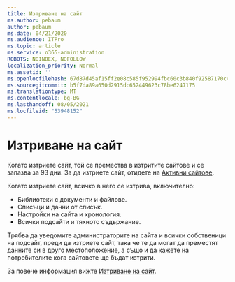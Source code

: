 ```yaml
---
title: Изтриване на сайт
ms.author: pebaum
author: pebaum
ms.date: 04/21/2020
ms.audience: ITPro
ms.topic: article
ms.service: o365-administration
ROBOTS: NOINDEX, NOFOLLOW
localization_priority: Normal
ms.assetid: ''
ms.openlocfilehash: 67d87d45af15ff2e08c585f952994fbc60c3b840f92587170c45ab3c9b53c6e2
ms.sourcegitcommit: b5f7da89a650d2915dc652449623c78be6247175
ms.translationtype: MT
ms.contentlocale: bg-BG
ms.lasthandoff: 08/05/2021
ms.locfileid: "53948152"
---
```

# <a name="delete-a-site"></a>Изтриване на сайт

Когато изтриете сайт, той се премества в изтритите сайтове и се запазва за 93 дни. За да изтриете сайт, отидете на [Активни сайтове](https://admin.microsoft.com/sharepoint?page=sitemanagement&modern=true). 

Когато изтриете сайт, всичко в него се изтрива, включително:

- Библиотеки с документи и файлове.
- Списъци и данни от списък.
- Настройки на сайта и хронология.
- Всички подсайти и тяхното съдържание.

Трябва да уведомите администраторите на сайта и всички собственици на подсайт, преди да изтриете сайт, така че те да могат да преместят данните си в друго местоположение, а също и да кажете на потребителите кога сайтовете ще бъдат изтрити.

За повече информация вижте [Изтриване на сайт](https://docs.microsoft.com/sharepoint/delete-site-collection).
